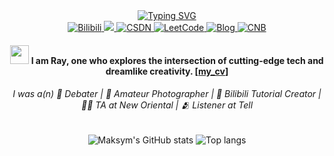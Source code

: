 <!---
DURUII/DURUII is a ✨ special ✨ repository because its `README.md` (this file) appears on your GitHub profile.
You can click the Preview link to take a look at your changes.
--->

<div align="center">
    <a href="https://git.io/typing-svg"><img src="https://readme-typing-svg.demolab.com?font=LXGW+WenKai+TC&pause=1000&center=true&vCenter=true&width=435&lines=Welcome+to+my+GitHub+profile+page!;%E6%AC%A2%E8%BF%8E%E6%9D%A5%E5%88%B0%E6%88%91%E7%9A%84+GitHub+%E4%B8%BB%E9%A1%B5%EF%BC%81%E9%9A%8F%E4%BE%BF%E7%9E%A7%E7%9E%A7%EF%BC%81" alt="Typing SVG" /></a>
</div>

<div align="center">
    <a href="https://space.bilibili.com/23442583">
        <img src="https://img.shields.io/badge/Bilibili-00A1D6?style=for-the-badge&logo=bilibili&logoColor=white" alt="Bilibili">
    </a>
    <a href="mailto:wust.durui@gmail.com?body=Messages may be filtered accidentally. Consider re-sending if no reply within 48h.">
        <img src="https://img.shields.io/badge/gmail-%23DD0031.svg?&style=for-the-badge&logo=gmail&logoColor=white"/>
    </a>
    <a href="https://blog.csdn.net/Raymond_Duu">
        <img src="https://img.shields.io/badge/CSDN-FF4C00?style=for-the-badge&logo=c&logoColor=white" alt="CSDN">
    </a>
    <a href="https://leetcode.cn/u/an-ru-shan/">
    <img src="https://img.shields.io/badge/LeetCode-%23000000?style=for-the-badge&logo=leetcode&logoColor=yellow" alt="LeetCode">
    </a>
    <a href="https://www.cnblogs.com/anrushan">
        <img src="https://img.shields.io/badge/Blog-2e7acc?style=for-the-badge&logo=hexo&logoColor=white" alt="Blog">
    </a>
    <a href="https://cnb.cool/u/DURUII/repos">
    <img src="https://img.shields.io/badge/CNB-ff6f61?style=for-the-badge&logo=codeforces&logoColor=white" alt="CNB">
    </a>
</div>

#### <div align="center"><img src="https://raw.githubusercontent.com/iampavangandhi/iampavangandhi/master/gifs/Hi.gif" width="30"> I am Ray, one who explores the intersection of cutting-edge tech and dreamlike creativity. [[my_cv](https://github.com/DURUII/DURUII/blob/main/cv.pdf)]</div>

###### <div align="center">I was a(n) 🎤 Debater | 📸 Amateur Photographer | 🎥 Bilibili Tutorial Creator | 🧑‍🏫 TA at New Oriental | 🫂 Listener at Tell</div>

<div align="center">
<img alt="Maksym's GitHub stats" src="https://github-readme-stats.vercel.app/api?username=DURUII&show_icons=true&theme=vue&count_private=true&line_height=24.999"/>
<img alt="Top langs" src="https://github-readme-stats.vercel.app/api/top-langs/?username=DURUII&layout=compact&&langs_count=8&theme=vue&hide=jupyter%20notebook,tex,css"/>
</div>

<!--- ![GithubStats](https://github-readme-stats.vercel.app/api?username=DURUII&show_icons=true&theme=vue&count_private=true&hide=contribs,prs) --->
